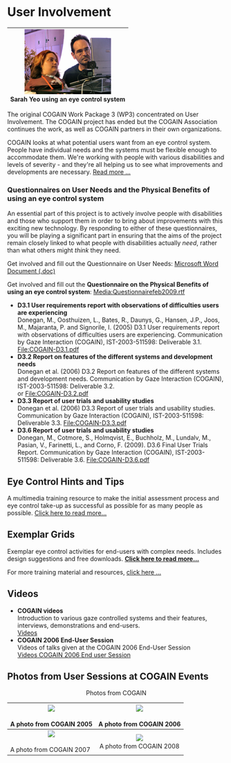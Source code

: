 
# User Involvement

|<center><img src="/Img/800px-Sarah_and_Mick.jpg" width="200"> <br>Sarah Yeo using an eye control system<br>|
|---|

The original COGAIN Work Package 3 (WP3) concentrated on User Involvement. The COGAIN project has ended but the COGAIN Association continues the work, as well as COGAIN partners in their own organizations. 

COGAIN looks at what potential users want from an eye control system. People have individual needs and the systems must be flexible enough to accommodate them. We're working with people with various disabilities and levels of severity - and they're all helping us to see what improvements and developments are necessary. [Read more ...][3]

###  Questionnaires on User Needs and the Physical Benefits of using an eye control system 

An essential part of this project is to actively involve people with disabilities and those who support them in order to bring about improvements with this exciting new technology. By responding to either of these questionnaires, you will be playing a significant part in ensuring that the aims of the project remain closely linked to what people with disabilities actually _need_, rather than what others might _think_ they need. 

Get involved and fill out the Questionnaire on User Needs: [Microsoft Word Document (.doc)](/Doc/Questionnaire2005.doc )


Get involved and fill out the **Questionnaire on the Physical Benefits of using an eye control system**: [Media:Questionnairefeb2009.rtf](/Doc/Questionnairefeb2009.rtf)


* **D3.1 User requirements report with observations of difficulties users are experiencing**  
Donegan, M., Oosthuizen, L., Bates, R., Daunys, G., Hansen, J.P., Joos, M., Majaranta, P. and Signorile, I. (2005) D3.1 User requirements report with observations of difficulties users are experiencing. Communication by Gaze Interaction (COGAIN), IST-2003-511598: Deliverable 3.1. [File:COGAIN-D3.1.pdf](/Doc/COGAIN-D3.1.pdf)
* **D3.2 Report on features of the different systems and development needs**  
Donegan et al. (2006) D3.2 Report on features of the different systems and development needs. Communication by Gaze Interaction (COGAIN), IST-2003-511598: Deliverable 3.2.   
or [File:COGAIN-D3.2.pdf](/Doc/COGAIN-D3.2.pdf)
* **D3.3 Report of user trials and usability studies**  
Donegan et al. (2006) D3.3 Report of user trials and usability studies. Communication by Gaze Interaction (COGAIN), IST-2003-511598: Deliverable 3.3. [File:COGAIN-D3.3.pdf](/Doc/COGAIN-D3.3.pdf)
* **D3.6 Report of user trials and usability studies**  
Donegan, M., Cotmore, S., Holmqvist, E., Buchholz, M., Lundalv, M., Pasian, V., Farinetti, L., and Corno, F. (2009). D3.6 Final User Trials Report. Communication by Gaze Interaction (COGAIN), IST-2003-511598: Deliverable 3.6. [File:COGAIN-D3.6.pdf](/Doc/COGAIN-D3.6.pdf)

##  Eye Control Hints and Tips 

A multimedia training resource to make the initial assessment process and eye control take-up as successful as possible for as many people as possible. [Click here to read more...][12]

##  Exemplar Grids 

Exemplar eye control activities for end-users with complex needs. Includes design suggestions and free downloads. **[Click here to read more...][13]**

  
For more training material and resources, [click here ...][14]

##  Videos 

* **COGAIN videos**  
Introduction to various gaze controlled systems and their features, interviews, demonstrations and end-users.   
[Videos][15]
* **COGAIN 2006 End-User Session**  
Videos of talks given at the COGAIN 2006 End-User Session  
[Videos COGAIN 2006 End user Session][16]

##  Photos from User Sessions at COGAIN Events 


<center>Photos from COGAIN</center>    

|<center>![][17]</center> <br><center>A photo from COGAIN 2005</br></center>|<center>![][18]</center> <br><center>A photo from COGAIN 2006</br></center>|
|---|---|
|<center>![][19] </center><br>A photo from COGAIN 2007</br></center>|<center>![][20] <br>A photo from COGAIN 2008</br></center>|




[3]: /main/user/User_Involvement_Users.md

[8]: http://wiki.cogain.org/index.php/COGAIN_Report_D3.2 "COGAIN Report D3.2"
[9]: http://wiki.cogain.org/index.php/File%3ACOGAIN-D3.2.pdf "File:COGAIN-D3.2.pdf"
[10]: http://wiki.cogain.org/index.php/File%3ACOGAIN-D3.3.pdf "File:COGAIN-D3.3.pdf"
[11]: http://wiki.cogain.org/index.php/File%3ACOGAIN-D3.6.pdf "File:COGAIN-D3.6.pdf"
[12]: /main/user/Eye_Control_Hints_and_Tips.md
[13]: /main/user/Ejemplars_Grid.md
[14]: /main/Training.md
[15]: /index.php?title=Videos&action=edit&redlink=1 "Videos (page does not exist)"
[16]: /index.php?title=Videos_COGAIN_2006_End_user_Session&action=edit&redlink=1 "Videos COGAIN 2006 End user Session (page does not exist)"
[17]: http://wiki.cogain.org/images/thumb/1/11/Communicating_with_users.jpg/300px-Communicating_with_users.jpg
[18]: http://wiki.cogain.org/images/thumb/0/0d/COGAIN2006-user-and-industry-sessions10.jpg/187px-COGAIN2006-user-and-industry-sessions10.jpg
[19]: http://wiki.cogain.org/images/thumb/a/ae/COGAIN2007_playing-with-eye-control.jpg/300px-COGAIN2007_playing-with-eye-control.jpg
[20]: http://wiki.cogain.org/images/thumb/6/6c/COGAIN2008-trying-out-eye-control.jpg/300px-COGAIN2008-trying-out-eye-control.jpg

  

<!--stackedit_data:
eyJoaXN0b3J5IjpbLTE5MjMyNDUxNDEsMjExMTkwNjgxLDQ5Nz
U3NTE0MSwtNDk4NTg3MTY2LDk5NDA5ODU3LDIwMjY2NzExNCwx
MTg4MDk5MjI4LDExMTk4MzM5MjksLTE0MTMxMzA5NTcsLTcyND
k5NDU2MSwtMTI4MjkxMjI4NSw1MzQ1NDE0NjQsMTg2ODgxODA0
Nyw3ODIzMDEyODVdfQ==
-->